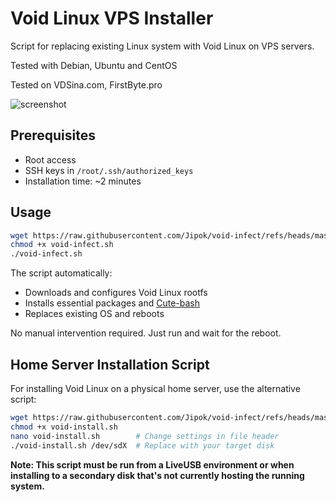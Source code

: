 # Void Linux VPS Installer

Script for replacing existing Linux system with Void Linux on VPS servers.

Tested with Debian, Ubuntu and CentOS

Tested on VDSina.com, FirstByte.pro

![screenshot](https://github.com/user-attachments/assets/142057c6-4067-41c6-8ca5-d04720fd6a95)

## Prerequisites
- Root access
- SSH keys in `/root/.ssh/authorized_keys`
- Installation time: ~2 minutes

## Usage
```bash
wget https://raw.githubusercontent.com/Jipok/void-infect/refs/heads/master/void-infect.sh
chmod +x void-infect.sh
./void-infect.sh
```

The script automatically:
- Downloads and configures Void Linux rootfs
- Installs essential packages and [Cute-bash](https://github.com/Jipok/Cute-bash)
- Replaces existing OS and reboots

No manual intervention required. Just run and wait for the reboot.

## Home Server Installation Script

For installing Void Linux on a physical home server, use the alternative script:

```bash
wget https://raw.githubusercontent.com/Jipok/void-infect/refs/heads/master/void-install.sh
chmod +x void-install.sh
nano void-install.sh        # Change settings in file header
./void-install.sh /dev/sdX  # Replace with your target disk
```
**Note: This script must be run from a LiveUSB environment or when installing to a secondary disk that's not currently hosting the running system.**